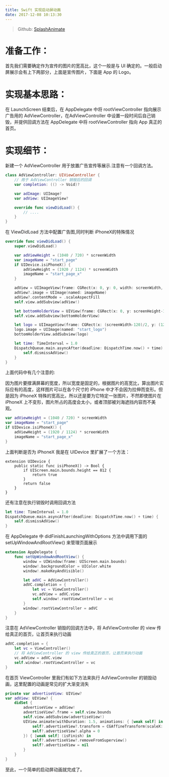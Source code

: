 ```yaml
---
title: Swift 实现启动屏动画
date: 2017-12-08 10:13:30
---
```

> Github: [SplashAnimate](https://github.com/zyphs21/SplashAnimate)

# 准备工作：
首先我们需要确定作为宣传的图片的宽高比，这个一般是与 UI 确定的。一般启动屏展示会有上下两部分，上面是宣传图片，下面是 App 的 Logo。

# 实现基本思路：
在 LaunchScreen 结束后，在 AppDelegate 中将 rootViewController 指向展示广告用的 AdViewController，在AdViewController 中设置一段时间后自己销毁，并提供回调方法在 AppDelegate 中将 rootViewController 指向 App 真正的首页。

<!-- more -->

# 实现细节：
新建一个 AdViewController 用于放置广告宣传等展示.注意有一个回调方法。
```Swift
class AdViewController: UIViewController {
    // 用于 AdViewController 销毁后的回调
    var completion: (() -> Void)?

    var adImage: UIImage?
    var adView: UIImageView?

    override func viewDidLoad() {
        // ....
    }
}
```
在 ViewDidLoad 方法中配置广告图,同时判断 iPhoneX的特殊情况
```Swift
override func viewDidLoad() {
    super.viewDidLoad()

    var adViewHeight = (1040 / 720) * screenWidth
    var imageName = "start_page"
    if UIDevice.isiPhoneX() {
        adViewHeight = (1920 / 1124) * screenWidth
        imageName = "start_page_x"
    }

    adView = UIImageView(frame: CGRect(x: 0, y: 0, width: screenWidth, height: adViewHeight))
    adView?.image = UIImage(named: imageName)
    adView?.contentMode = .scaleAspectFill
    self.view.addSubview(adView!)

    let bottomHolderView = UIView(frame: CGRect(x: 0, y: screenHeight-120, width: screenWidth, height: 120))
    self.view.addSubview(bottomHolderView)

    let logo = UIImageView(frame: CGRect(x: (screenWidth-120)/2, y: (120-50)/2, width: 120, height: 50))
    logo.image = UIImage(named: "start_logo")
    bottomHolderView.addSubview(logo)

    let time: TimeInterval = 1.0
    DispatchQueue.main.asyncAfter(deadline: DispatchTime.now() + time) {
        self.dismissAdView()
    }
}
```
上面代码中有几个注意的:

因为图片要撑满屏幕的宽度，所以宽度是固定的，根据图片的高宽比，算出图片实际应有的高度，这样图片可以在各个尺寸的 iPhone 中才不会因为拉伸而变形。但是因为 iPhoneX 特殊的宽高比，所以还是要为它特定一张图片，不然即使图片在 iPhoneX 上不变形，图片所占的高度会太小，或者顶部被刘海遮挡内容而不美观。
```Swift
var adViewHeight = (1040 / 720) * screenWidth
var imageName = "start_page"
if UIDevice.isiPhoneX() {
    adViewHeight = (1920 / 1124) * screenWidth
    imageName = "start_page_x"
}
```
上面判断是否为 iPhoneX 我是在 UIDevice 里扩展了一个方法：
```Swfit
extension UIDevice {
    public static func isiPhoneX() -> Bool {
        if UIScreen.main.bounds.height == 812 {
            return true
        }
        return false
    }
}
```
还有注意在执行销毁时调用回调方法
```Swift
let time: TimeInterval = 1.0
DispatchQueue.main.asyncAfter(deadline: DispatchTime.now() + time) {
    self.dismissAdView()
}
```

在 AppDelegate 中 didFinishLaunchingWithOptions 方法中调用下面的 setUpWindowAndRootView() 来管理页面展示
```Swift
extension AppDelegate {
    func setUpWindowAndRootView() {
        window = UIWindow(frame: UIScreen.main.bounds)
        window!.backgroundColor = UIColor.white
        window!.makeKeyAndVisible()

        let adVC = AdViewController()
        adVC.completion = {
            let vc = ViewController()
            vc.adView = adVC.view
            self.window!.rootViewController = vc
        }
        window!.rootViewController = adVC
    }
}
```
注意在 AdViewController 销毁的回调方法中，将 AdViewController 的 view 传给真正的首页，让首页来执行动画
```Swift
adVC.completion = {
    let vc = ViewController()
    // 将 AdViewController 的 view 传给真正的首页，让首页来执行动画
    vc.adView = adVC.view
    self.window!.rootViewController = vc
}
```

在首页 ViewController 里我们有如下方法来执行 AdViewController 的销毁动画，这里配置的动画是常见的扩大渐变消失
```Swift
private var advertiseView: UIView?
var adView: UIView? {
    didSet {
        advertiseView = adView!
        advertiseView?.frame = self.view.bounds
        self.view.addSubview(advertiseView!)
        UIView.animate(withDuration: 1.5, animations: { [weak self] in
            self?.advertiseView?.transform = CGAffineTransform(scaleX: 1.2, y: 1.2)
            self?.advertiseView?.alpha = 0
        }) { [weak self] (isFinish) in
            self?.advertiseView?.removeFromSuperview()
            self?.advertiseView = nil
        }
    }
}
```

至此，一个简单的启动屏动画就完成了。

